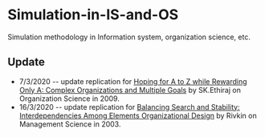 # Simulation-in-IS-and-OS
Simulation methodology in Information system, organization science, etc. 
## Update  
* 7/3/2020 -- update replication for [Hoping for A to Z while Rewarding Only A: Complex Organizations and Multiple Goals](https://pubsonline.informs.org/doi/10.1287/orsc.1080.0358) by SK.Ethiraj on Organization Science in 2009.
* 16/3/2020 -- update replication for [Balancing Search and Stability: Interdependencies Among Elements Organizational Design](https://pubsonline.informs.org/doi/abs/10.1287/mnsc.49.3.290.12740?journalCode=mnsc) by Rivkin on Management Science in 2003. 
